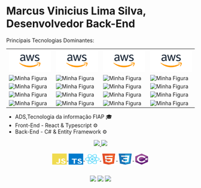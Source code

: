 # Marcus Vinicius Lima Silva, Desenvolvedor Back-End

<p>Principais Tecnologias Dominantes: </p>

<table witdh="100%">
    <tr>
        <td witdh="25%"><img src="imagens/aws.png" alt="Minha Figura"></td>
        <td witdh="25%"><img src="imagens/aws.png" alt="Minha Figura"></td>
        <td witdh="25%"><img src="imagens/aws.png" alt="Minha Figura"></td>
        <td witdh="25%"><img src="imagens/aws.png" alt="Minha Figura"></td>
    </tr>
    <tr>
        <td><img src="../imagens/aws.png" alt="Minha Figura"></td>
        <td><img src="../imagens/aws.png" alt="Minha Figura"></td>
        <td><img src="../imagens/aws.png" alt="Minha Figura"></td>
        <td><img src="../imagens/aws.png" alt="Minha Figura"></td>
    </tr>
    <tr>
        <td><img src="../imagens/aws.png" alt="Minha Figura"></td>
        <td><img src="../imagens/aws.png" alt="Minha Figura"></td>
        <td><img src="../imagens/aws.png" alt="Minha Figura"></td>
        <td><img src="../imagens/aws.png" alt="Minha Figura"></td>
    </tr>
    <tr>
        <td><img src="../imagens/aws.png" alt="Minha Figura"></td>
        <td><img src="../imagens/aws.png" alt="Minha Figura"></td>
        <td><img src="../imagens/aws.png" alt="Minha Figura"></td>
        <td><img src="../imagens/aws.png" alt="Minha Figura"></td>
    </tr>
    <tr>
        <td><img src="../imagens/aws.png" alt="Minha Figura"></td>
        <td><img src="../imagens/aws.png" alt="Minha Figura"></td>
        <td><img src="../imagens/aws.png" alt="Minha Figura"></td>
        <td><img src="../imagens/aws.png" alt="Minha Figura"></td>
    </tr>
</table>


- ADS,Tecnologia da informação FIAP 🎓
- Front-End - React & Typescript ⚙️ 
- Back-End - C# & Entity Framework ⚙️ 

<div align="center">
<div>
  <a href="https://github.com/e-manfrin">
  
   <img height="180em" src="https://github-readme-stats.vercel.app/api?username=e-manfrin&show_icons=true&theme=radical"/>
  <img height="180em" src="https://github-readme-stats.vercel.app/api/top-langs/?username=e-manfrin&layout=compact&langs_count=7&theme=dark"/>
</div>
 
<div style="display: inline_block theme=radical"><br>
  <img align="center" alt="M-Js" height="30" width="40"  src="https://raw.githubusercontent.com/devicons/devicon/master/icons/javascript/javascript-plain.svg">
  <img align="center" alt="M-Ts" height="30" width="40" src="https://raw.githubusercontent.com/devicons/devicon/master/icons/typescript/typescript-plain.svg">
  <img align="center" alt="M-React" height="30" width="40" src="https://raw.githubusercontent.com/devicons/devicon/master/icons/react/react-original.svg">
  <img align="center" alt="M-HTML" height="30" width="40" src="https://raw.githubusercontent.com/devicons/devicon/master/icons/html5/html5-original.svg">
  <img align="center" alt="M-CSS" height="30" width="40" src="https://raw.githubusercontent.com/devicons/devicon/master/icons/css3/css3-original.svg">
  <img align="center" alt="M-Csharp" height="30" width="40" src="https://raw.githubusercontent.com/devicons/devicon/master/icons/csharp/csharp-original.svg">
</div>
  
  ##

<div> 
  <a href="https://www.youtube.com/channel/UCY5EHeXCC9prM5BOOZM2QIQ" target="_blank"><img src="https://img.shields.io/badge/YouTube-FF0000?style=for-the-       badge&logo=youtube&logoColor=white" target="_blank"></a>
    <a href = "mailto:dr.manfrin@gmail.com"><img src="https://img.shields.io/badge/-Gmail-%23333?style=for-the-badge&logo=gmail&logoColor=white" target="_blank"></a>
    <a href="https://www.linkedin.com/in/emily-keyt-manfrin-9601b489/" target="_blank"><img src="https://img.shields.io/badge/-LinkedIn-%230077B5?style=for-the-  badge&logo=linkedin&logoColor=white" target="_blank"></a> 
</div>
